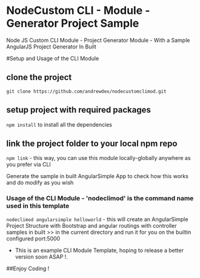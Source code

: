 # NodeCustom CLI - Module - Generator Project Sample
Node JS Custom CLI Module - Project Generator Module -  With a Sample AngularJS Project Generator In Built

#Setup and Usage of the CLI Module

## clone the project
`git clone https://github.com/andrewdex/nodecustomclimod.git`

## setup project with required packages
`npm install` to install all the dependencies

## link the project folder to your local npm repo
`npm link` - this way, you can use this module locally-globally anywhere as you prefer via CLI

Generate the sample in built AngularSimple App to check how this works and do modify as you wish

### Usage of the CLI Module - 'nodeclimod' is the command name used in this template

`nodeclimod angularsimple helloworld` - this will create an AngularSimple Project Structure with Bootstrap and angular routings with controller samples in built >> in the current directory and run it for you on the builtin configured port:5000


* This is an example CLI Module Template, hoping to release a better version soon ASAP !.

##Enjoy Coding !
